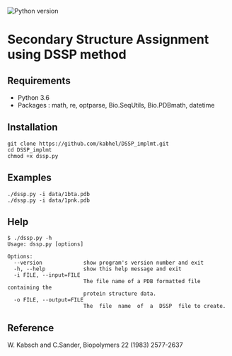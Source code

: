 ![Python version](https://img.shields.io/badge/python-3.6-brightgreen.svg)

# Secondary Structure Assignment using DSSP method

## Requirements
- Python 3.6
- Packages : math, re, optparse, Bio.SeqUtils, Bio.PDBmath, datetime

## Installation
```
git clone https://github.com/kabhel/DSSP_implmt.git
cd DSSP_implmt
chmod +x dssp.py
```

## Examples
```
./dssp.py -i data/1bta.pdb
./dssp.py -i data/1pnk.pdb
```

## Help
```
$ ./dssp.py -h
Usage: dssp.py [options]

Options:
  --version             show program's version number and exit
  -h, --help            show this help message and exit
  -i FILE, --input=FILE
                        The file name of a PDB formatted file containing the
                        protein structure data.
  -o FILE, --output=FILE
                        The  file  name  of  a  DSSP  file to create.
```

## Reference
W. Kabsch and C.Sander, Biopolymers 22 (1983) 2577-2637 

